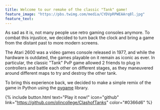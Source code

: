 ```yaml
---
title: Welcome to our remake of the classic "Tank" game!
feature_image: "https://pbs.twimg.com/media/CYDVpRPWEAArq8l.jpg"
feature_text:
---
```


As sad as it is, not many people use retro gaming consoles anymore. To combat this injustice, we decided to turn back the clock and bring a game from the distant past to more modern screens.

The Atari 2600 was a video games console released in 1977, and while the hardware is outdated, the games playable on it remain as iconic as ever. In particular, the classic "Tank" PvP game allowed 2 friends to plug in controllers and battle each other on different stages, as they maneuvered around different maps to try and destroy the other tank.

To bring this experience back, we decided to make a simple remix of the game in Python using the [pygame](https://www.pygame.org/news) library.

{% include button.html text="Play it now!" icon="github" link="https://github.com/olincollege/ClashofTanks" color="#0366d6" %}

